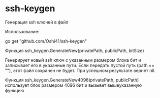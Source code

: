 # ssh-keygen
Генерация ssh ключей в файл

Использование:

go get "github.com/Oshi41/ssh-keygen"

Функция ssh_keygen.GenerateNew(privatePath, publicPath, bitSize)

Генерирует новый ssh ключ с указанным размером блока бит и записывает его в указанные пути. Если передать пустой путь (path == ""), этот файл сохранен не будет. При успешном результате вернет nil. 

Функция ssh_keygen.GenerateNew4096(privatePath, publicPath) использует блок размером 4096 бит и вызывет вышеуказанную функцию
